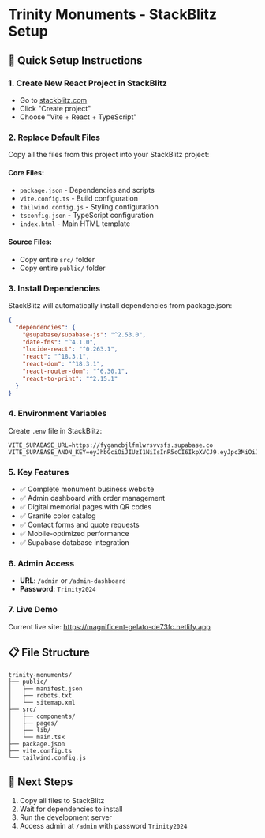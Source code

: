 # Trinity Monuments - StackBlitz Setup

## 🚀 Quick Setup Instructions

### 1. Create New React Project in StackBlitz
- Go to [stackblitz.com](https://stackblitz.com)
- Click "Create project"
- Choose "Vite + React + TypeScript"

### 2. Replace Default Files
Copy all the files from this project into your StackBlitz project:

#### Core Files:
- `package.json` - Dependencies and scripts
- `vite.config.ts` - Build configuration
- `tailwind.config.js` - Styling configuration
- `tsconfig.json` - TypeScript configuration
- `index.html` - Main HTML template

#### Source Files:
- Copy entire `src/` folder
- Copy entire `public/` folder

### 3. Install Dependencies
StackBlitz will automatically install dependencies from package.json:
```json
{
  "dependencies": {
    "@supabase/supabase-js": "^2.53.0",
    "date-fns": "^4.1.0",
    "lucide-react": "^0.263.1",
    "react": "^18.3.1",
    "react-dom": "^18.3.1",
    "react-router-dom": "^6.30.1",
    "react-to-print": "^2.15.1"
  }
}
```

### 4. Environment Variables
Create `.env` file in StackBlitz:
```
VITE_SUPABASE_URL=https://fygancbjlfmlwrsvvsfs.supabase.co
VITE_SUPABASE_ANON_KEY=eyJhbGciOiJIUzI1NiIsInR5cCI6IkpXVCJ9.eyJpc3MiOiJzdXBhYmFzZSIsInJlZiI6ImZ5Z2FuY2JqbGZtbHdyc3Z2c2ZzIiwicm9sZSI6ImFub24iLCJpYXQiOjE3NTQ0MTEyMTUsImV4cCI6MjA2OTk4NzIxNX0.bSPbN7xNGaglNHYNqq0pvgICqkppMMb2ydQuVGaJR9c
```

### 5. Key Features
- ✅ Complete monument business website
- ✅ Admin dashboard with order management
- ✅ Digital memorial pages with QR codes
- ✅ Granite color catalog
- ✅ Contact forms and quote requests
- ✅ Mobile-optimized performance
- ✅ Supabase database integration

### 6. Admin Access
- **URL**: `/admin` or `/admin-dashboard`
- **Password**: `Trinity2024`

### 7. Live Demo
Current live site: https://magnificent-gelato-de73fc.netlify.app

## 📋 File Structure
```
trinity-monuments/
├── public/
│   ├── manifest.json
│   ├── robots.txt
│   └── sitemap.xml
├── src/
│   ├── components/
│   ├── pages/
│   ├── lib/
│   └── main.tsx
├── package.json
├── vite.config.ts
└── tailwind.config.js
```

## 🎯 Next Steps
1. Copy all files to StackBlitz
2. Wait for dependencies to install
3. Run the development server
4. Access admin at `/admin` with password `Trinity2024`